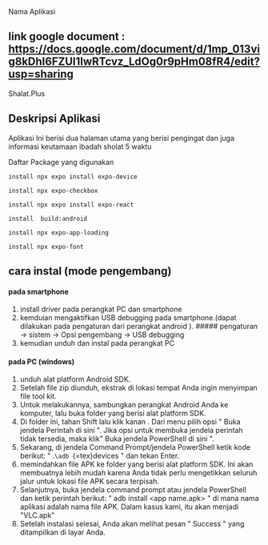 Nama Aplikasi

link google document : https://docs.google.com/document/d/1mp_013vig8kDhI6FZUI1IwRTcvz_LdOg0r9pHm08fR4/edit?usp=sharing
-------------

Shalat.Plus

Deskripsi Aplikasi
------------------

Aplikasi Ini berisi dua halaman utama yang berisi pengingat dan juga informasi keutamaan ibadah sholat 5 waktu


Daftar Package yang digunakan

    install npx expo install expo-device

    install npx expo-checkbox

    install npx expo install expo-react

    install  build:android

    install npx expo-app-loading

    install npx expo-font

cara instal (mode pengembang)
-----------------------------

#### pada smartphone

1.  install driver pada perangkat PC dan smartphone
2.  kemduian mengaktifkan USB debugging pada smartphone.(dapat dilakukan
    pada pengaturan dari perangkat android ). \#\#\#\#\# pengaturan -\>
    sistem -\> Opsi pengembang -\> USB debugging
3.  kemudian unduh dan instal pada perangkat PC

#### pada PC (windows)

1.  unduh alat platform Android SDK.
2.  Setelah file zip diunduh, ekstrak di lokasi tempat Anda ingin
    menyimpan file tool kit.
3.  Untuk melakukannya, sambungkan perangkat Android Anda ke komputer,
    lalu buka folder yang berisi alat platform SDK.
4.  Di folder ini, tahan Shift lalu klik kanan . Dari menu pilih opsi \"
    Buka jendela Perintah di sini ". Jika opsi untuk membuka jendela
    perintah tidak tersedia, maka klik" Buka jendela PowerShell di sini
    \".
5.  Sekarang, di jendela Command Prompt/jendela PowerShell ketik kode
    berikut: " .`\adb `{=tex}devices " dan tekan Enter.
6.  memindahkan file APK ke folder yang berisi alat platform SDK. Ini
    akan membuatnya lebih mudah karena Anda tidak perlu mengetikkan
    seluruh jalur untuk lokasi file APK secara terpisah.
7.  Selanjutnya, buka jendela command prompt atau jendela PowerShell dan
    ketik perintah berikut: " adb install \<app name.apk\> " di mana
    nama aplikasi adalah nama file APK. Dalam kasus kami, itu akan
    menjadi "VLC.apk"
8.  Setelah instalasi selesai, Anda akan melihat pesan " Success " yang
    ditampilkan di layar Anda.
